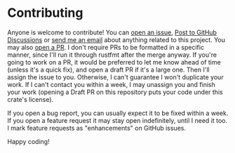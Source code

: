 # Contributing
Anyone is welcome to contribute!  You can [open an issue],
[Post to GitHub Discussions] or [send me an email] about anything related to
this project.  You may also [open a PR].  I don't require PRs to be formatted in
a specific manner, since I'll run it through rustfmt after the merge anyway.  If
you're going to work on a PR, it would be preferred to let me know ahead of time
(unless it's a quick fix), and open a draft PR if it's a large one.  Then I'll
assign the issue to you.  Otherwise, I can't guarantee I won't duplicate your
work.  If I can't contact you within a week, I may unassign you and finish your
work (opening a Draft PR on this repository puts your code under this crate's
license).

If you open a bug report, you can usually expect it to be fixed within a week.
If you open a feature request it may stay open indefinitely, until I need it
too.  I mark feature requests as "enhancements" on GitHub issues.

Happy coding!

[open an issue]: https://github.com/ardaku/pasts/issues
[send me an email]: mailto:aldaronlau@gmail.com
[open a PR]: https://github.com/ardaku/pasts/pulls
[Post to GitHub Discussions]: https://github.com/ardaku/pasts/discussions
